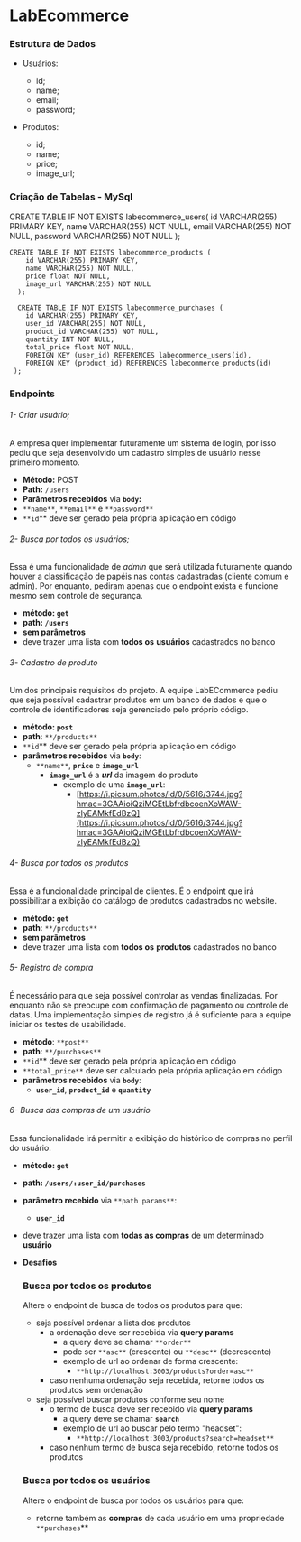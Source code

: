 # LabEcommerce

### Estrutura de Dados

* Usuários:
    * id;
    * name;
    * email;
    * password;

* Produtos:
    * id;
    * name;
    * price;
    * image_url;

### Criação de Tabelas - MySql

CREATE TABLE IF NOT EXISTS labecommerce_users(
        id VARCHAR(255) PRIMARY KEY,
        name VARCHAR(255) NOT NULL,
        email VARCHAR(255) NOT NULL,
        password VARCHAR(255) NOT NULL
    );

    CREATE TABLE IF NOT EXISTS labecommerce_products (
        id VARCHAR(255) PRIMARY KEY,
        name VARCHAR(255) NOT NULL,
        price float NOT NULL,
        image_url VARCHAR(255) NOT NULL
      );

      CREATE TABLE IF NOT EXISTS labecommerce_purchases (
        id VARCHAR(255) PRIMARY KEY,
        user_id VARCHAR(255) NOT NULL,
        product_id VARCHAR(255) NOT NULL,
        quantity INT NOT NULL,
        total_price float NOT NULL,
        FOREIGN KEY (user_id) REFERENCES labecommerce_users(id),
        FOREIGN KEY (product_id) REFERENCES labecommerce_products(id)
     );

### Endpoints


###### 1- Criar usuário;

A empresa quer implementar futuramente um sistema de login, por isso pediu que seja desenvolvido um cadastro simples de usuário nesse primeiro momento.

- **Método:** POST
- **Path:** `/users`
- **Parâmetros recebidos** via **`body`:**
- `**name**`, `**email**` e `**password**`
- `**id`** deve ser gerado pela própria aplicação em código

###### 2- Busca por todos os usuários;

Essa é uma funcionalidade de *admin* que será utilizada futuramente quando houver a classificação de papéis nas contas cadastradas (cliente comum e admin). Por enquanto, pediram apenas que o endpoint exista e funcione mesmo sem controle de segurança.

- **método: `get`**
- **path: `/users`**
- **sem parâmetros**
- deve trazer uma lista com **todos os** **usuários** cadastrados no banco



###### 3- Cadastro de produto

Um dos principais requisitos do projeto. A equipe LabECommerce pediu que seja possível cadastrar produtos em um banco de dados e que o controle de identificadores seja gerenciado pelo próprio código.


- **método: `post`**
- **path**: `**/products**`
- `**id`** deve ser gerado pela própria aplicação em código
- **parâmetros recebidos** via **`body`**:
    - `**name**`, **`price`** e **`image_url`**
        - **`image_url`** é a ***url*** da imagem do produto
            - exemplo de uma **`image_url`**:
                - [https://i.picsum.photos/id/0/5616/3744.jpg?hmac=3GAAioiQziMGEtLbfrdbcoenXoWAW-zlyEAMkfEdBzQ](https://i.picsum.photos/id/0/5616/3744.jpg?hmac=3GAAioiQziMGEtLbfrdbcoenXoWAW-zlyEAMkfEdBzQ)

###### 4- Busca por todos os produtos

Essa é a funcionalidade principal de clientes. É o endpoint que irá possibilitar a exibição do catálogo de produtos cadastrados no website.

- **método: `get`**
- **path**: `**/products**`
- **sem parâmetros**
- deve trazer uma lista com **todos os** **produtos** cadastrados no banco


###### 5- Registro de compra

É necessário para que seja possível controlar as vendas finalizadas. Por enquanto não se preocupe com confirmação de pagamento ou controle de datas. Uma implementação simples de registro já é suficiente para a equipe iniciar os testes de usabilidade.

- **método**: `**post**`
- **path**: `**/purchases**`
- `**id`** deve ser gerado pela própria aplicação em código
- `**total_price**` deve ser calculado pela própria aplicação em código
- **parâmetros recebidos** via **`body`**:
    - **`user_id`**, **`product_id`** e **`quantity`**

###### 6- Busca das compras de um usuário

Essa funcionalidade irá permitir a exibição do histórico de compras no perfil do usuário.

- **método: `get`**
- **path: `/users/:user_id/purchases`**
- **parâmetro recebido** via `**path params**`:
    - **`user_id`**
- deve trazer uma lista com **todas as compras** de um determinado **usuário**



- **Desafios**
    
    ### Busca por todos os produtos
    
    Altere o endpoint de busca de todos os produtos para que:
    
    - seja possível ordenar a lista dos produtos
        - a ordenação deve ser recebida via **query params**
            - a query deve se chamar `**order**`
            - pode ser `**asc**` (crescente) ou `**desc**` (decrescente)
            - exemplo de url ao ordenar de forma crescente:
                - `**http://localhost:3003/products?order=asc**`
        - caso nenhuma ordenação seja recebida, retorne todos os produtos sem ordenação
    - seja possível buscar produtos conforme seu nome
        - o termo de busca deve ser recebido via **query params**
            - a query deve se chamar **`search`**
            - exemplo de url ao buscar pelo termo "headset":
                - `**http://localhost:3003/products?search=headset**`
        - caso nenhum termo de busca seja recebido, retorne todos os produtos
    
    ### Busca por todos os usuários
    
    Altere o endpoint de busca por todos os usuários para que:
    
    - retorne também as **compras** de cada usuário em uma propriedade `**purchases`**